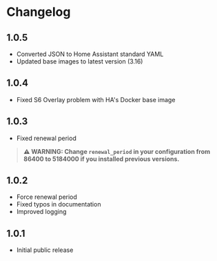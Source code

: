 # Changelog

## 1.0.5

- Converted JSON to Home Assistant standard YAML
- Updated base images to latest version (3.16)

## 1.0.4

- Fixed S6 Overlay problem with HA's Docker base image

## 1.0.3

- Fixed renewal period
> **&#x26a0;&#xfe0f; WARNING: Change `renewal_period` in your configuration from 86400 to 5184000 if you installed previous versions.**

## 1.0.2

- Force renewal period
- Fixed typos in documentation
- Improved logging

## 1.0.1

- Initial public release
